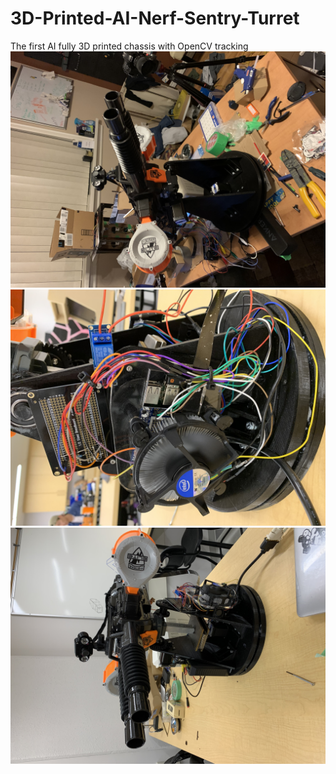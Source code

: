 # 3D-Printed-AI-Nerf-Sentry-Turret
The first AI fully 3D printed chassis with OpenCV tracking
![Image description](https://github.com/KevyVo/3D-Printed-AI-Nerf-Sentry-Turret/blob/master/Nerf/nerf%20turret/IMG_1535.jpg)
![Image description](https://github.com/KevyVo/3D-Printed-AI-Nerf-Sentry-Turret/blob/master/Nerf/nerf%20turret/IMG_1788.jpg)
![Image description](https://github.com/KevyVo/3D-Printed-AI-Nerf-Sentry-Turret/blob/master/Nerf/nerf%20turret/IMG_1793.jpg)
